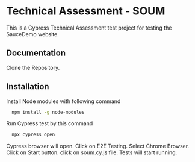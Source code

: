 # Technical Assessment - SOUM

This is a Cypress Technical Assessment test project for testing the SauceDemo website.

## Documentation


Clone the Repository. 

## Installation

Install Node modules with following command

```bash
  npm install -g node-modules
```
Run Cypress test by this command

```bash
  npx cypress open
```
Cypress browser will open. Click on E2E Testing. Select Chrome Browser. Click on Start button. click on soum.cy.js file.
Tests will start running.
